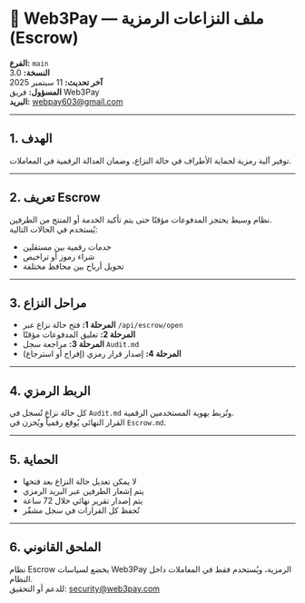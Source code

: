 # 🔐 Web3Pay — ملف النزاعات الرمزية (Escrow)

**الفرع:** `main`  
**النسخة:** 3.0  
**آخر تحديث:** 11 سبتمبر 2025  
**المسؤول:** فريق Web3Pay  
**البريد:** webpay603@gmail.com  

---

## 1. الهدف

توفير آلية رمزية لحماية الأطراف في حالة النزاع، وضمان العدالة الرقمية في المعاملات.

---

## 2. تعريف Escrow

نظام وسيط يحتجز المدفوعات مؤقتًا حتى يتم تأكيد الخدمة أو المنتج من الطرفين.  
يُستخدم في الحالات التالية:

- خدمات رقمية بين مستقلين  
- شراء رموز أو تراخيص  
- تحويل أرباح بين محافظ مختلفة

---

## 3. مراحل النزاع

- **المرحلة 1:** فتح حالة نزاع عبر `/api/escrow/open`  
- **المرحلة 2:** تعليق المدفوعات مؤقتًا  
- **المرحلة 3:** مراجعة سجل `Audit.md`  
- **المرحلة 4:** إصدار قرار رمزي (إفراج أو استرجاع)

---

## 4. الربط الرمزي

كل حالة نزاع تُسجل في `Audit.md` وتُربط بهوية المستخدمين الرقمية.  
القرار النهائي يُوقع رقمياً ويُخزن في `Escrow.md`.

---

## 5. الحماية

- لا يمكن تعديل حالة النزاع بعد فتحها  
- يتم إشعار الطرفين عبر البريد الرمزي  
- يتم إصدار تقرير نهائي خلال 72 ساعة  
- تُحفظ كل القرارات في سجل مشفّر

---

## 6. الملحق القانوني

نظام Escrow يخضع لسياسات Web3Pay الرمزية، ويُستخدم فقط في المعاملات داخل النظام.  
للدعم أو التحقيق: security@web3pay.com
